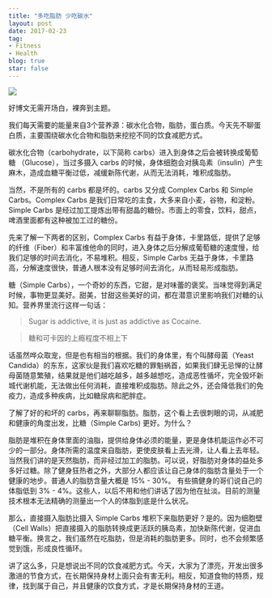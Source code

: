 ```yaml
---
title: "多吃脂肪 少吃碳水"
layout: post
date: 2017-02-23
tag:
- Fitness
- Health
blog: true
star: false
---
```


<img src="{{ site.url }}/assets/images/fatandsugar.jpg" style="display:block; margin: 0 auto;" />

好博文无需开场白，裸奔到主题。

我们每天需要的能量来自3个营养源：碳水化合物，脂肪，蛋白质。今天先不聊蛋白质，主要围绕碳水化合物和脂肪来挖挖不同的饮食减肥方式。

碳水化合物（carbohydrate，以下简称 carbs）进入到身体之后会被转换成葡萄糖 （Glucose），当过多摄入 carbs 的时候，身体细胞会对胰岛素（insulin）产生麻木，造成血糖平衡过低，减缓新陈代谢，从而无法消耗，堆积成脂肪。

当然，不是所有的 carbs 都是坏的。carbs 又分成 Complex Carbs 和 Simple Carbs。Complex Carbs 是我们日常吃的主食，大多来自小麦，谷物，和淀粉。Simple Carbs 是经过加工提炼出带有甜晶的糖份。市面上的零食，饮料，甜点，啤酒里面都有这种被加工过的糖份。

先来了解一下两者的区别，Complex Carbs 有益于身体，卡里路低，提供了足够的纤维（Fiber）和丰富维他命的同时，进入身体之后分解成葡萄糖的速度慢，给我们足够的时间去消化，不易堆积。相反，Simple Carbs 无益于身体，卡里路高，分解速度很快，普通人根本没有足够时间去消化，从而轻易形成脂肪。

糖（Simple Carbs），一个奇妙的东西，它甜，是对味蕾的褒奖。当味觉得到满足时候，事物更显美好。甜美，甘甜这些美好的词，都在潜意识里影响我们对糖的认知。营养界里流行这样一句话：

> Sugar is addictive, it is just as addictive as Cocaine.

> 糖和可卡因的上瘾程度不相上下

话虽然哗众取宠，但是也有相当的根据。我们的身体里，有个叫酵母菌（Yeast Candida）的东东，这家伙是我们喜欢吃糖的罪魁祸首，如果我们肆无忌惮的让酵母菌随意繁殖，结果就是他们越吃越多，越多越想吃，造成恶性循坏，完全毁坏新城代谢机能，无法做出任何消耗，直接堆积成脂肪。除此之外，还会降低我们的免疫力，造成多种疾病，比如糖尿病和肥胖症。

了解了好的和坏的 carbs，再来聊聊脂肪。脂肪，这个看上去很刺眼的词，从减肥和健康的角度出发，比糖（Simple Carbs) 更好。为什么？

脂肪是堆积在身体里面的油脂，提供给身体必须的能量，更是身体机能运作必不可少的一部分。身体所需的温度来自脂肪，更使皮肤看上去光滑，让人看上去年轻。当然我们讲的是天然脂肪，而非经过加工的脂肪。可以说，好脂肪对身体的益处多多好过糖。除了健身狂热者之外，大部分人都应该让自己身体的脂肪含量处于一个健康的地步。普通人的脂肪含量大概是 15% - 30%。 有些搞健身的哥们说自己的体脂低到 3% - 4%。这些人，以后不用和他们讲话了因为他在扯淡。目前的测量技术根本无法精确的测量出一个人的体脂到底是什么状况。

那么，直接摄入脂肪比摄入 Simple Carbs 堆积下来脂肪更好？是的。因为细胞壁（Cell Walls）把直接摄入的脂肪转换成更活跃的胰岛素，加快新陈代谢，促进血糖平衡。换言之，我们虽然在吃脂肪，但是消耗的脂肪更多。同时，也不会频繁感觉到饿，形成良性循环。

讲了这么多，只是想说出不同的饮食减肥方式。今天，大家为了漂亮，开发出很多激进的节食方式，在长期保持身材上面只会有害无利。相反，知道食物的特质，规律，找到属于自己，并且健康的饮食方式，才是长期保持身材的王道。
